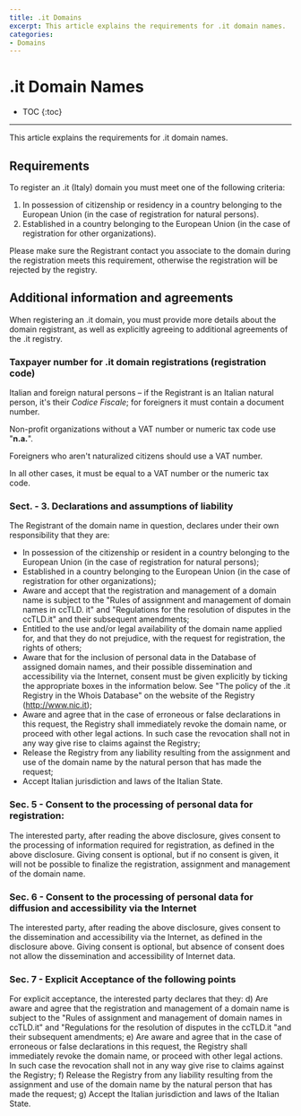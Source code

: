 ```yaml
---
title: .it Domains
excerpt: This article explains the requirements for .it domain names.
categories:
- Domains
---
```


# .it Domain Names

* TOC
{:toc}

---

This article explains the requirements for .it domain names.

## Requirements

To register an .it (Italy) domain you must meet one of the following criteria:

1. In possession of citizenship or residency in a country belonging to the European Union (in the case of registration for natural persons).
1. Established in a country belonging to the European Union (in the case of registration for other organizations).

Please make sure the Registrant contact you associate to the domain during the registration meets this requirement, otherwise the registration will be rejected by the registry.

## Additional information and agreements

When registering an .it domain, you must provide more details about the domain registrant, as well as explicitly agreeing to additional agreements of the .it registry.

### Taxpayer number for .it domain registrations (registration code)

Italian and foreign natural persons – if the Registrant is an Italian natural person, it's their _Codice Fiscale_; for foreigners it must contain a document number.

Non-profit organizations without a VAT number or numeric tax code use "**n.a.**".

Foreigners who aren't naturalized citizens should use a VAT number.

In all other cases, it must be equal to a VAT number or the numeric tax code.

### Sect. - 3. Declarations and assumptions of liability

The Registrant of the domain name in question, declares under their own responsibility that they are:
- In possession of the citizenship or resident in a country belonging to the European Union (in the case of registration for natural persons);
- Established in a country belonging to the European Union (in the case of registration for other organizations);
- Aware and accept that the registration and management of a domain name is subject to the "Rules of assignment and management of domain names in ccTLD. it" and "Regulations for the resolution of disputes in the ccTLD.it" and their subsequent amendments;
- Entitled to the use and/or legal availability of the domain name applied for, and that they do not prejudice, with the request for registration, the rights of others;
- Aware that for the inclusion of personal data in the Database of assigned domain names, and their possible dissemination and accessibility via the Internet, consent must be given explicitly by ticking the appropriate boxes in the information below. See "The policy of the .it Registry in the Whois Database" on the website of the Registry (http://www.nic.it);
- Aware and agree that in the case of erroneous or false declarations in this request, the Registry shall immediately revoke the domain name, or proceed with other legal actions. In such case the revocation shall not in any way give rise to claims against the Registry;
- Release the Registry from any liability resulting from the assignment and use of the domain name by the natural person that has made the request;
- Accept Italian jurisdiction and laws of the Italian State.

### Sec. 5 - Consent to the processing of personal data for registration:
The interested party, after reading the above disclosure, gives consent to the processing of information required for registration, as defined in the above disclosure. Giving consent is optional, but if no consent is given, it will not be possible to finalize the registration, assignment and management of the domain name.

### Sec. 6 - Consent to the processing of personal data for diffusion and accessibility via the Internet
The interested party, after reading the above disclosure, gives consent to the dissemination and accessibility via the Internet, as defined in the disclosure above. Giving consent is optional, but absence of consent does not allow the dissemination and accessibility of Internet data.

### Sec. 7 - Explicit Acceptance of the following points
For explicit acceptance, the interested party declares that they:
d) Are aware and agree that the registration and management of a domain name is subject to the "Rules of assignment and management of domain names in ccTLD.it" and "Regulations for the resolution of disputes in the ccTLD.it "and their subsequent amendments;
e) Are aware and agree that in the case of erroneous or false declarations in this request, the Registry shall immediately revoke the domain name, or proceed with other legal actions. In such case the revocation shall not in any way give rise to claims against the Registry;
f) Release the Registry from any liability resulting from the assignment and use of the domain name by the natural person that has made the request;
g) Accept the Italian jurisdiction and laws of the Italian State.
